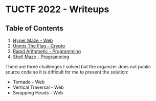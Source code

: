 # TUCTF 2022 - Writeups

## Table of Contents
1. [Hyper Maze - Web](./Hyper%20Maze/README.md) 
2. [Unmix The Flag - Crypto](./Unmix%20The%20Flag/README.md)   
3. [Rapid Arithmetic - Programming](./Rapid%20Arithmetic/README.md)   
4. [Shell Maze - Programming](./Shell%20Maze/README.md)   


There are three challenges I solved but the organizer does not public source code so it is difficult for me to present the solution:
- Tornado - Web
- Vertical Traversal - Web  
- Swapping Heads - Web

